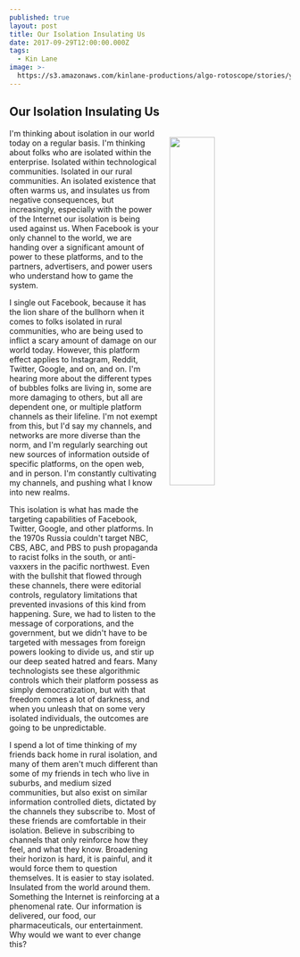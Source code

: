 ```yaml
---
published: true
layout: post
title: Our Isolation Insulating Us
date: 2017-09-29T12:00:00.000Z
tags:
  - Kin Lane
image: >-
  https://s3.amazonaws.com/kinlane-productions/algo-rotoscope/stories/yuma-downtown.jpg
---
```

## Our Isolation Insulating Us

<p><img src="https://s3.amazonaws.com/kinlane-productions/algo-rotoscope/stories/yuma-downtown.jpg" align="right" width="40%" style="padding: 15px;" /></p>I'm thinking about isolation in our world today on a regular basis. I'm thinking about folks who are isolated within the enterprise. Isolated within technological communities. Isolated in our rural communities. An isolated existence that often warms us, and insulates us from negative consequences, but increasingly, especially with the power of the Internet our isolation is being used against us. When Facebook is your only channel to the world, we are handing over a significant amount of power to these platforms, and to the partners, advertisers, and power users who understand how to game the system.

I single out Facebook, because it has the lion share of the bullhorn when it comes to folks isolated in rural communities, who are being used to inflict a scary amount of damage on our world today. However, this platform effect applies to Instagram, Reddit, Twitter, Google, and on, and on. I'm hearing more about the different types of bubbles folks are living in, some are more damaging to others, but all are dependent one, or multiple platform channels as their lifeline. I'm not exempt from this, but I'd say my channels, and networks are more diverse than the norm, and I'm regularly searching out new sources of information outside of specific platforms, on the open web, and in person. I'm constantly cultivating my channels, and pushing what I know into new realms.

This isolation is what has made the targeting capabilities of Facebook, Twitter, Google, and other platforms. In the 1970s Russia couldn't target NBC, CBS, ABC, and PBS to push propaganda to racist folks in the south, or anti-vaxxers in the pacific northwest. Even with the bullshit that flowed through these channels, there were editorial controls, regulatory limitations that prevented invasions of this kind from happening. Sure, we had to listen to the message of corporations, and the government, but we didn't have to be targeted with messages from foreign powers looking to divide us, and stir up our deep seated hatred and fears. Many technologists see these algorithmic controls which their platform possess as simply democratization, but with that freedom comes a lot of darkness, and when you unleash that on some very isolated individuals, the outcomes are going to be unpredictable.

I spend a lot of time thinking of my friends back home in rural isolation, and many of them aren't much different than some of my friends in tech who live in suburbs, and medium sized communities, but also exist on similar information controlled diets, dictated by the channels they subscribe to. Most of these friends are comfortable in their isolation. Believe in subscribing to channels that only reinforce how they feel, and what they know. Broadening their horizon is hard, it is painful, and it would force them to question themselves. It is easier to stay isolated. Insulated from the world around them. Something the Internet is reinforcing at a phenomenal rate. Our information is delivered, our food, our pharmaceuticals, our entertainment. Why would we want to ever change this?
